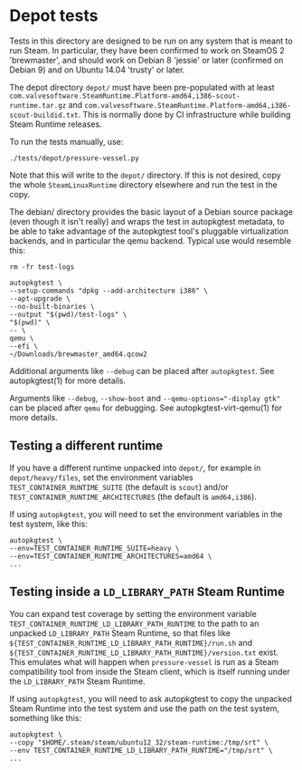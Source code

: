 Depot tests
===========

Tests in this directory are designed to be run on any system that is
meant to run Steam. In particular, they have been confirmed to work on
SteamOS 2 'brewmaster', and should work on Debian 8 'jessie' or later
(confirmed on Debian 9) and on Ubuntu 14.04 'trusty' or later.

The depot directory `depot/` must have been pre-populated with at least
`com.valvesoftware.SteamRuntime.Platform-amd64,i386-scout-runtime.tar.gz`
and `com.valvesoftware.SteamRuntime.Platform-amd64,i386-scout-buildid.txt`.
This is normally done by CI infrastructure while building Steam Runtime
releases.

To run the tests manually, use:

    ./tests/depot/pressure-vessel.py

Note that this will write to the `depot/` directory. If this is not
desired, copy the whole `SteamLinuxRuntime` directory elsewhere and run
the test in the copy.

The debian/ directory provides the basic layout of a Debian source
package (even though it isn't really) and wraps the test in autopkgtest
metadata, to be able to take advantage of the autopkgtest tool's pluggable
virtualization backends, and in particular the qemu backend. Typical use
would resemble this:

    rm -fr test-logs

    autopkgtest \
    --setup-commands "dpkg --add-architecture i386" \
    --apt-upgrade \
    --no-built-binaries \
    --output "$(pwd)/test-logs" \
    "$(pwd)" \
    -- \
    qemu \
    --efi \
    ~/Downloads/brewmaster_amd64.qcow2

Additional arguments like `--debug` can be placed after `autopkgtest`. See
autopkgtest(1) for more details.

Arguments like `--debug`, `--show-boot` and `--qemu-options="-display gtk"`
can be placed after `qemu` for debugging. See autopkgtest-virt-qemu(1)
for more details.

Testing a different runtime
---------------------------

If you have a different runtime unpacked into `depot/`, for example
in `depot/heavy/files`, set the environment variables
`TEST_CONTAINER_RUNTIME_SUITE` (the default is `scout`) and/or
`TEST_CONTAINER_RUNTIME_ARCHITECTURES` (the default is `amd64,i386`).

If using `autopkgtest`, you will need to set the environment variables
in the test system, like this:

    autopkgtest \
    --env=TEST_CONTAINER_RUNTIME_SUITE=heavy \
    --env=TEST_CONTAINER_RUNTIME_ARCHITECTURES=amd64 \
    ...

Testing inside a `LD_LIBRARY_PATH` Steam Runtime
------------------------------------------------

You can expand test coverage by setting the environment variable
`TEST_CONTAINER_RUNTIME_LD_LIBRARY_PATH_RUNTIME` to the path to an
unpacked `LD_LIBRARY_PATH` Steam Runtime, so that files like
`${TEST_CONTAINER_RUNTIME_LD_LIBRARY_PATH_RUNTIME}/run.sh` and
`${TEST_CONTAINER_RUNTIME_LD_LIBRARY_PATH_RUNTIME}/version.txt` exist.
This emulates what will happen when `pressure-vessel` is run as a
Steam compatibility tool from inside the Steam client, which is
itself running under the `LD_LIBRARY_PATH` Steam Runtime.

If using `autopkgtest`, you will need to ask autopkgtest to copy the
unpacked Steam Runtime into the test system and use the path on the
test system, something like this:

    autopkgtest \
    --copy "$HOME/.steam/steam/ubuntu12_32/steam-runtime:/tmp/srt" \
    --env TEST_CONTAINER_RUNTIME_LD_LIBRARY_PATH_RUNTIME="/tmp/srt" \
    ...
